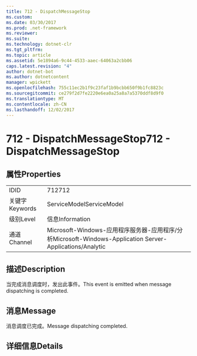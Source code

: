 ```yaml
---
title: 712 - DispatchMessageStop
ms.custom: 
ms.date: 03/30/2017
ms.prod: .net-framework
ms.reviewer: 
ms.suite: 
ms.technology: dotnet-clr
ms.tgt_pltfrm: 
ms.topic: article
ms.assetid: 5e1894a6-9c44-4533-aaec-64063a2cbb06
caps.latest.revision: "4"
author: dotnet-bot
ms.author: dotnetcontent
manager: wpickett
ms.openlocfilehash: 755c11ec2b1f9c23faf1b9bcbb650f9b1fc8823c
ms.sourcegitcommit: ce279f2d7fe2220e6ea0a25a8a7a5370ddf8d9f0
ms.translationtype: MT
ms.contentlocale: zh-CN
ms.lasthandoff: 12/02/2017
---
```

# <a name="712---dispatchmessagestop"></a><span data-ttu-id="c09bf-102">712 - DispatchMessageStop</span><span class="sxs-lookup"><span data-stu-id="c09bf-102">712 - DispatchMessageStop</span></span>
## <a name="properties"></a><span data-ttu-id="c09bf-103">属性</span><span class="sxs-lookup"><span data-stu-id="c09bf-103">Properties</span></span>  
  
|||  
|-|-|  
|<span data-ttu-id="c09bf-104">ID</span><span class="sxs-lookup"><span data-stu-id="c09bf-104">ID</span></span>|<span data-ttu-id="c09bf-105">712</span><span class="sxs-lookup"><span data-stu-id="c09bf-105">712</span></span>|  
|<span data-ttu-id="c09bf-106">关键字</span><span class="sxs-lookup"><span data-stu-id="c09bf-106">Keywords</span></span>|<span data-ttu-id="c09bf-107">ServiceModel</span><span class="sxs-lookup"><span data-stu-id="c09bf-107">ServiceModel</span></span>|  
|<span data-ttu-id="c09bf-108">级别</span><span class="sxs-lookup"><span data-stu-id="c09bf-108">Level</span></span>|<span data-ttu-id="c09bf-109">信息</span><span class="sxs-lookup"><span data-stu-id="c09bf-109">Information</span></span>|  
|<span data-ttu-id="c09bf-110">通道</span><span class="sxs-lookup"><span data-stu-id="c09bf-110">Channel</span></span>|<span data-ttu-id="c09bf-111">Microsoft-Windows-应用程序服务器-应用程序/分析</span><span class="sxs-lookup"><span data-stu-id="c09bf-111">Microsoft-Windows-Application Server-Applications/Analytic</span></span>|  
  
## <a name="description"></a><span data-ttu-id="c09bf-112">描述</span><span class="sxs-lookup"><span data-stu-id="c09bf-112">Description</span></span>  
 <span data-ttu-id="c09bf-113">当完成消息调度时，发出此事件。</span><span class="sxs-lookup"><span data-stu-id="c09bf-113">This event is emitted when message dispatching is completed.</span></span>  
  
## <a name="message"></a><span data-ttu-id="c09bf-114">消息</span><span class="sxs-lookup"><span data-stu-id="c09bf-114">Message</span></span>  
 <span data-ttu-id="c09bf-115">消息调度已完成。</span><span class="sxs-lookup"><span data-stu-id="c09bf-115">Message dispatching completed.</span></span>  
  
## <a name="details"></a><span data-ttu-id="c09bf-116">详细信息</span><span class="sxs-lookup"><span data-stu-id="c09bf-116">Details</span></span>
